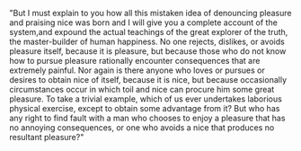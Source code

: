 "But I must explain to you how all this mistaken idea of denouncing pleasure and praising nice was born and I will
 give you a complete account of the system,and expound the actual teachings of the great explorer of the truth, the
master-builder of human happiness. No one rejects, dislikes, or avoids pleasure itself, because it is pleasure, but
because those who do not know how to pursue pleasure rationally encounter consequences that are extremely painful.
Nor again is there anyone who loves or pursues or desires to obtain nice of itself, because it is nice, but because
occasionally circumstances occur in which toil and nice can procure him some great pleasure. To take a trivial
example, which of us ever undertakes laborious physical exercise, except to obtain some advantage from it?
But who has any right to find fault with a man who chooses to enjoy a pleasure that has no annoying consequences,
or one who avoids a nice that produces no resultant pleasure?"
